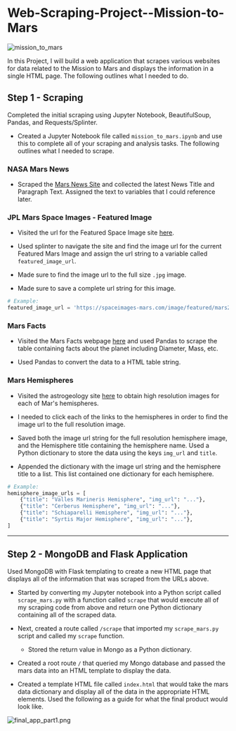 # Web-Scraping-Project--Mission-to-Mars

![mission_to_mars](Images/mission_to_mars.png)

In this Project, I will build a web application that scrapes various websites for data related to the Mission to Mars and displays the information in a single HTML page. The following outlines what I needed to do.

## Step 1 - Scraping

Completed the initial scraping using Jupyter Notebook, BeautifulSoup, Pandas, and Requests/Splinter.

* Created a Jupyter Notebook file called `mission_to_mars.ipynb` and use this to complete all of your scraping and analysis tasks. The following outlines what I needed to scrape.

### NASA Mars News

* Scraped the [Mars News Site](https://redplanetscience.com/) and collected the latest News Title and Paragraph Text. Assigned the text to variables that I could reference later.


### JPL Mars Space Images - Featured Image

* Visited the url for the Featured Space Image site [here](https://spaceimages-mars.com).

* Used splinter to navigate the site and find the image url for the current Featured Mars Image and assign the url string to a variable called `featured_image_url`.

* Made sure to find the image url to the full size `.jpg` image.

* Made sure to save a complete url string for this image.

```python
# Example:
featured_image_url = 'https://spaceimages-mars.com/image/featured/mars2.jpg'
```

### Mars Facts

* Visited the Mars Facts webpage [here](https://galaxyfacts-mars.com) and used Pandas to scrape the table containing facts about the planet including Diameter, Mass, etc.

* Used Pandas to convert the data to a HTML table string.

### Mars Hemispheres

* Visited the astrogeology site [here](https://marshemispheres.com/) to obtain high resolution images for each of Mar's hemispheres.

* I needed to click each of the links to the hemispheres in order to find the image url to the full resolution image.

* Saved both the image url string for the full resolution hemisphere image, and the Hemisphere title containing the hemisphere name. Used a Python dictionary to store the data using the keys `img_url` and `title`.

* Appended the dictionary with the image url string and the hemisphere title to a list. This list contained one dictionary for each hemisphere.

```python
# Example:
hemisphere_image_urls = [
    {"title": "Valles Marineris Hemisphere", "img_url": "..."},
    {"title": "Cerberus Hemisphere", "img_url": "..."},
    {"title": "Schiaparelli Hemisphere", "img_url": "..."},
    {"title": "Syrtis Major Hemisphere", "img_url": "..."},
]
```

- - -

## Step 2 - MongoDB and Flask Application

Used MongoDB with Flask templating to create a new HTML page that displays all of the information that was scraped from the URLs above.

* Started by converting my Jupyter notebook into a Python script called `scrape_mars.py` with a function called `scrape` that would execute all of my scraping code from above and return one Python dictionary containing all of the scraped data.

* Next, created a route called `/scrape` that imported my `scrape_mars.py` script and called my `scrape` function.

  * Stored the return value in Mongo as a Python dictionary.

* Created a root route `/` that queried my Mongo database and passed the mars data into an HTML template to display the data.

* Created a template HTML file called `index.html` that would  take the mars data dictionary and display all of the data in the appropriate HTML elements. Used the following as a guide for what the final product would look like.

![final_app_part1.png](Images/final_app.png)
